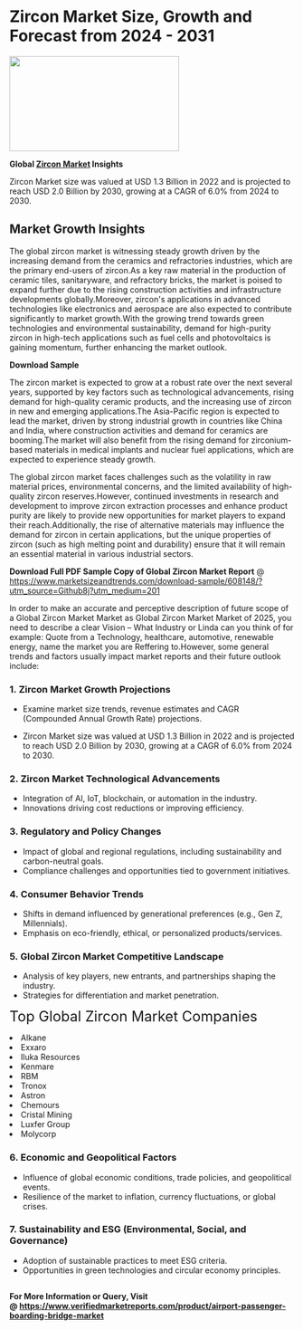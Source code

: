<H1>Zircon Market Size, Growth and Forecast from 2024 - 2031</H1><img class="aligncenter size-medium wp-image-584254" src="https://thirdeyenews.in/wp-content/uploads/2024/09/Global-Market-Research-300x168.jpeg" alt="" width="300" height="168" /><p><strong>Global&nbsp;<a href="https://www.marketsizeandtrends.com/download-sample/608148/?utm_source=Github8j?utm_medium=201">Zircon Market</a> Insights</strong></p><p>Zircon Market size was valued at USD 1.3 Billion in 2022 and is projected to reach USD 2.0 Billion by 2030, growing at a CAGR of 6.0% from 2024 to 2030.</p><p><h2>Market Growth Insights</h2> <p>The global zircon market is witnessing steady growth driven by the increasing demand from the ceramics and refractories industries, which are the primary end-users of zircon.As a key raw material in the production of ceramic tiles, sanitaryware, and refractory bricks, the market is poised to expand further due to the rising construction activities and infrastructure developments globally.Moreover, zircon's applications in advanced technologies like electronics and aerospace are also expected to contribute significantly to market growth.With the growing trend towards green technologies and environmental sustainability, demand for high-purity zircon in high-tech applications such as fuel cells and photovoltaics is gaining momentum, further enhancing the market outlook.</p> <p><strong>Download Sample</strong></p> <p>The zircon market is expected to grow at a robust rate over the next several years, supported by key factors such as technological advancements, rising demand for high-quality ceramic products, and the increasing use of zircon in new and emerging applications.The Asia-Pacific region is expected to lead the market, driven by strong industrial growth in countries like China and India, where construction activities and demand for ceramics are booming.The market will also benefit from the rising demand for zirconium-based materials in medical implants and nuclear fuel applications, which are expected to experience steady growth.</p> <p>The global zircon market faces challenges such as the volatility in raw material prices, environmental concerns, and the limited availability of high-quality zircon reserves.However, continued investments in research and development to improve zircon extraction processes and enhance product purity are likely to provide new opportunities for market players to expand their reach.Additionally, the rise of alternative materials may influence the demand for zircon in certain applications, but the unique properties of zircon (such as high melting point and durability) ensure that it will remain an essential material in various industrial sectors.</p> <p><span class=""><strong>Download Full PDF Sample Copy of Global Zircon Market Report</strong> @ <a href="https://www.marketsizeandtrends.com/download-sample/608148/?utm_source=Github8j?utm_medium=201" target="_blank">https://www.marketsizeandtrends.com/download-sample/608148/?utm_source=Github8j?utm_medium=201</a></span></p><p>In order to make an accurate and perceptive description of future scope of a Global&nbsp;Zircon Market Market as Global&nbsp;Zircon Market Market of 2025, you need to describe a clear Vision &ndash; What Industry or Linda can you think of for example: Quote from a Technology, healthcare, automotive, renewable energy, name the market you are Reffering to.However, some general trends and factors usually impact market reports and their future outlook include:</p><h3>1.&nbsp;<strong>Zircon Market Growth Projections</strong></h3><ul><li>Examine market size trends, revenue estimates and CAGR (Compounded Annual Growth Rate) projections.</li><li><p>Zircon Market size was valued at USD 1.3 Billion in 2022 and is projected to reach USD 2.0 Billion by 2030, growing at a CAGR of 6.0% from 2024 to 2030.</p></li></ul><h3>2.&nbsp;<strong>Zircon Market Technological Advancements</strong></h3><ul><li>Integration of AI, IoT, blockchain, or automation in the industry.</li><li>Innovations driving cost reductions or improving efficiency.</li></ul><h3>3.&nbsp;<strong>Regulatory and Policy Changes</strong></h3><ul><li>Impact of global and regional regulations, including sustainability and carbon-neutral goals.</li><li>Compliance challenges and opportunities tied to government initiatives.</li></ul><h3>4.&nbsp;<strong>Consumer Behavior Trends</strong></h3><ul><li>Shifts in demand influenced by generational preferences (e.g., Gen Z, Millennials).</li><li>Emphasis on eco-friendly, ethical, or personalized products/services.</li></ul><h3>5.&nbsp;<strong>Global Zircon Market Competitive Landscape</strong></h3><ul><li>Analysis of key players, new entrants, and partnerships shaping the industry.</li><li>Strategies for differentiation and market penetration.</li></ul><p data-pm-slice="1 1 []"><span style="color: inherit; font-family: inherit; font-size: 25px;">Top Global Zircon Market Companies</span></p><div class="" data-test-id=""><p><li>Alkane</li><li> Exxaro</li><li> Iluka Resources</li><li> Kenmare</li><li> RBM</li><li> Tronox</li><li> Astron</li><li> Chemours</li><li> Cristal Mining</li><li> Luxfer Group</li><li> Molycorp</li></p></div><h3>6.&nbsp;<strong>Economic and Geopolitical Factors</strong></h3><ul><li>Influence of global economic conditions, trade policies, and geopolitical events.</li><li>Resilience of the market to inflation, currency fluctuations, or global crises.</li></ul><h3>7.&nbsp;<strong>Sustainability and ESG (Environmental, Social, and Governance)</strong></h3><ul><li>Adoption of sustainable practices to meet ESG criteria.</li><li>Opportunities in green technologies and circular economy principles.</li></ul><h2><strong style="font-size: 14px;">For More Information or Query, Visit @&nbsp;</strong><a style="background-color: #ffffff; font-size: 14px;" href="https://www.marketsizeandtrends.com/report/zircon-market/" target="_blank">https://www.verifiedmarketreports.com/product/airport-passenger-boarding-bridge-market</a></h2>